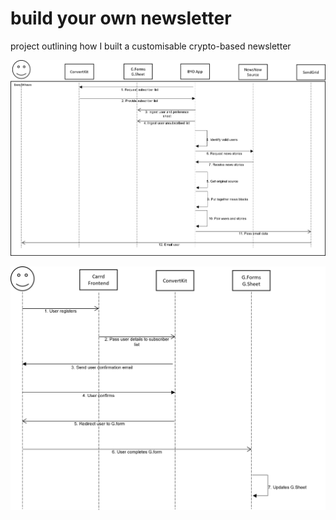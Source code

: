 # build your own newsletter
 project outlining how I built a customisable crypto-based newsletter

![alt text](https://github.com/FarzanAkhtar1/build-your-own-newsletter/blob/main/UML%20Diagrams/Email%20flow.png)

![alt text](https://github.com/FarzanAkhtar1/build-your-own-newsletter/blob/main/UML%20Diagrams/Subscribe%20Flow.png)